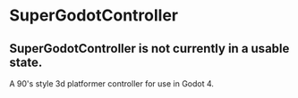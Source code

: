 # SuperGodotController
## SuperGodotController is not currently in a usable state.
A 90's style 3d platformer controller for use in Godot 4.

